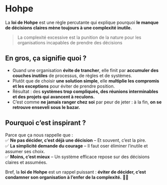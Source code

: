 # Hohpe

La **loi de Hohpe** est une règle percutante qui explique pourquoi **le manque de décisions claires mène toujours à une complexité inutile.**  

> La complexité excessive est la punition de la nature pour les organisations incapables de prendre des décisions

## En gros, ça signifie quoi ?

- Quand une organisation **évite de trancher**, elle finit par **accumuler des couches inutiles** de processus, de règles et de systèmes.  
- Plutôt que de choisir **une solution simple**, elle **multiplie les compromis et les exceptions** pour éviter de prendre position.  
- Résultat : des **systèmes trop compliqués, des réunions interminables et des projets qui avancent à reculons.**  
- C’est comme **ne jamais ranger chez soi** par peur de jeter : à la fin, **on se retrouve enseveli sous le bazar.**  

## Pourquoi c’est inspirant ?

Parce que ça nous rappelle que :  
✅ **Ne pas décider, c’est déjà une décision** – Et souvent, c’est la pire.  
✅ **La simplicité demande du courage** – Il faut oser éliminer l’inutile et assumer ses choix.  
✅ **Moins, c’est mieux** – Un système efficace repose sur des décisions claires et assumées.  

Bref, la **loi de Hohpe** est un rappel puissant : **éviter de décider, c’est condamner son organisation à l’enfer de la complexité.** 🎯🚀
